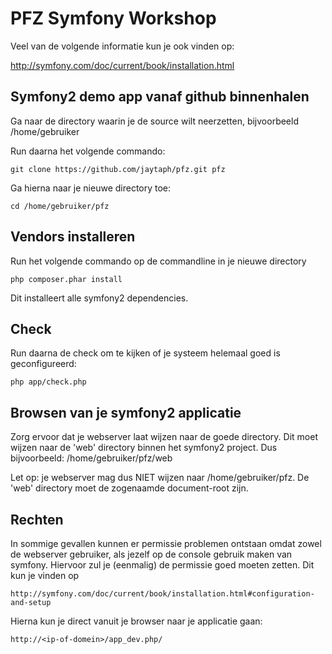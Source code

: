 PFZ Symfony Workshop
====================

Veel van de volgende informatie kun je ook vinden op:

http://symfony.com/doc/current/book/installation.html



Symfony2 demo app vanaf github binnenhalen
------------------------------------------

Ga naar de directory waarin je de source wilt neerzetten, bijvoorbeeld /home/gebruiker

Run daarna het volgende commando:

    git clone https://github.com/jaytaph/pfz.git pfz

Ga hierna naar je nieuwe directory toe:

    cd /home/gebruiker/pfz


Vendors installeren
-------------------

Run het volgende commando op de commandline in je nieuwe directory

    php composer.phar install

Dit installeert alle symfony2 dependencies.


Check
-----

Run daarna de check om te kijken of je systeem helemaal goed is geconfigureerd:

    php app/check.php


Browsen van je symfony2 applicatie
----------------------------------

Zorg ervoor dat je webserver laat wijzen naar de goede directory. Dit moet wijzen naar de 'web'
directory binnen het symfony2 project. Dus bijvoorbeeld:  /home/gebruiker/pfz/web

Let op: je webserver mag dus NIET wijzen naar /home/gebruiker/pfz. De 'web' directory moet de zogenaamde
document-root zijn.



Rechten
-------
In sommige gevallen kunnen er permissie problemen ontstaan omdat zowel de webserver gebruiker, als jezelf op de
console gebruik maken van symfony. Hiervoor zul je (eenmalig) de permissie goed moeten zetten. Dit kun je vinden op

    http://symfony.com/doc/current/book/installation.html#configuration-and-setup



Hierna kun je direct vanuit je browser naar je applicatie gaan:

    http://<ip-of-domein>/app_dev.php/


